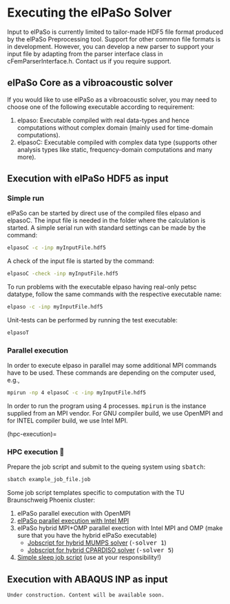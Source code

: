 # Executing the elPaSo Solver

Input to elPaSo is currently limited to tailor-made HDF5 file format produced by the elPaSo Preprocessing tool. Support for other common file formats is in development. However, you can develop a new parser to support your input file by adapting from the parser interface class in cFemParserInterface.h. Contact us if you require support.

## elPaSo Core as a vibroacoustic solver

If you would like to use elPaSo as a vibroacoustic solver, you may need to choose one of the following executable according to requirement:
1. elpaso: Executable compiled with real data-types and hence computations without complex domain (mainly used for time-domain computations).
2. elpasoC: Executable compiled with complex data type (supports other analysis types like static, frequency-domain computations and many more).

## Execution with elPaSo HDF5 as input

### Simple run

elPaSo can be started by direct use of the compiled files elpaso and elpasoC. The input file is needed in the folder where the calculation is started. A simple serial run with standard settings can be made by the command:

```bash
elpasoC -c -inp myInputFile.hdf5
```

A check of the input file is started by the command: 

```bash
elpasoC -check -inp myInputFile.hdf5
```

To run problems with the executable elpaso having real-only petsc datatype, follow the same commands with the respective executable name:

```bash
elpaso -c -inp myInputFile.hdf5
```

Unit-tests can be performed by running the test executable: 

```bash
elpasoT
```

### Parallel execution

In order to execute elpaso in parallel may some additional MPI commands have to be used. These commands are depending on the computer used, e.g.,

```bash
mpirun -np 4 elpasoC -c -inp myInputFile.hdf5
```

In order to run the program using 4 processes. <tt>mpirun</tt> is the instance supplied from an MPI vendor. For GNU compiler build, we use OpenMPI and for INTEL compiler build, we use Intel MPI.

(hpc-execution)=
### HPC execution 🚀

Prepare the job script and submit to the queing system using <tt>sbatch</tt>:

```bash
sbatch example_job_file.job
```

Some job script templates specific to computation with the TU Braunschweig Phoenix cluster:

1. elPaSo parallel execution with OpenMPI
2. [elPaSo parallel execution with Intel MPI](./job_files/intelmpi.job)
3. elPaSo hybrid MPI+OMP parallel exection with Intel MPI and OMP (make sure that you have the hybrid elPaSo executable)
    - [Jobscript for hybrid MUMPS solver](./job_files/mumpshybrid.job) (<tt>-solver 1</tt>)
    - [Jobscript for hybrid CPARDISO solver](./job_files/cpardisohybrid.job) (<tt>-solver 5</tt>)
4. [Simple sleep job script](./job_files/sleep.job) (use at your responsibility!)

## Execution with ABAQUS INP as input

```{note}
Under construction. Content will be available soon.
```